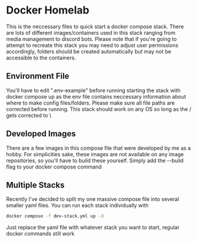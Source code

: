 # Docker Homelab
This is the neccessary files to quick start a docker compose stack. There are lots of different images/containers used in this stack ranging from media management to discord bots.
Please note that if you're going to attempt to recreate this stack you may need to adjust user permissions accordingly, folders should be created automatically but may not be accessible to the containers.

## Environment File
You'll have to edit ".env-example" before running starting the stack with docker compose up as the env file contains neccessary information about where to make config files/folders.
Please make sure all file paths are corrected before running. This stack should work on any OS so long as the / gets corrected to \

## Developed Images
There are a few images in this compose file that were developed by me as a hobby. For simplicities sake, these images are not available on any image repositories, so you'll have to build these yourself. Simply add the --build flag to your docker compose command

## Multiple Stacks
Recently I've decided to split my one massive compose file into several smaller yaml files. You can run each stack individually with
```bash
docker compose -f dev-stack.yml up -d
```
Just replace the yaml file with whatever stack you want to start, regular docker commands still work